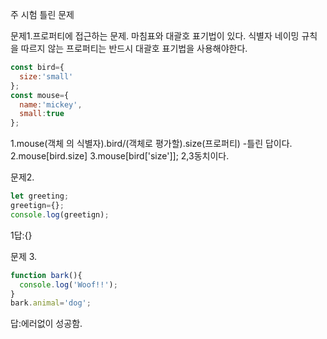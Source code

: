 주 시험 틀린 문제

문제1.프로퍼티에 접근하는 문제. 마침표와 대괄호 표기법이 있다. 식별자 네이밍 규칙을 따르지 않는 프로퍼티는 반드시 대괄호 표기법을 사용해야한다.

~~~javascript
const bird={
  size:'small'
};
const mouse={
  name:'mickey',
  small:true
};
~~~

1.mouse(객체 의 식별자).bird/(객체로 평가할).size(프로퍼티) -틀린 답이다.
2.mouse[bird.size]
3.mouse[bird['size']];   2,3동치이다.

문제2.

~~~javascript
let greeting;
greetign={};
console.log(greetign);
~~~

1답:{}

문제 3.

~~~javascript
function bark(){
  console.log('Woof!!');
}
bark.animal='dog';
~~~

답:에러없이 성공함.
